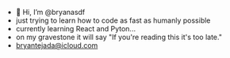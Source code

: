 - 👋 Hi, I’m @bryanasdf
- just trying to learn how to code as fast as humanly possible 
- currently learning React and Pyton...
- on my gravestone it will say "If you're reading this it's too late."
- bryantejada@icloud.com

<!---
bryanasdf/bryanasdf is a ✨ special ✨ repository because its `README.md` (this file) appears on your GitHub profile.
You can click the Preview link to take a look at your changes.
--->

<!--
  will chnage in the future if coding is actually intriguing
-->
